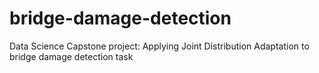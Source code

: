# bridge-damage-detection
Data Science Capstone project: Applying Joint Distribution Adaptation to bridge damage detection task
